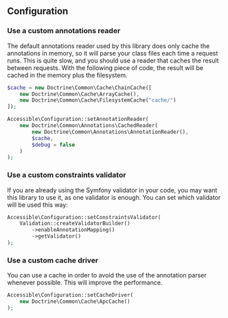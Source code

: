 ## Configuration

### Use a custom annotations reader

The default annotations reader used by this library does only cache the annotations in memory, so it will parse your class files each time a request runs. This is quite slow, and you should use a reader that caches the result between requests. With the following piece of code, the result will be cached in the memory plus the filesystem.

```php
$cache = new Doctrine\Common\Cache\ChainCache([
    new Doctrine\Common\Cache\ArrayCache(),
    new Doctrine\Common\Cache\FilesystemCache("cache/")
]);

Accessible\Configuration::setAnnotationReader(
    new Doctrine\Common\Annotations\CachedReader(
        new Doctrine\Common\Annotations\AnnotationReader(),
        $cache,
        $debug = false
    )
);
```

### Use a custom constraints validator

If you are already using the Symfony validator in your code, you may want this library to use it, as one validator is enough. You can set which validator will be used this way:

```php
Accessible\Configuration::setConstraintsValidator(
    Validation::createValidatorBuilder()
        ->enableAnnotationMapping()
        ->getValidator()
);
```

### Use a custom cache driver

You can use a cache in order to avoid the use of the annotation parser whenever possible. This will improve the performance.

```php
Accessible\Configuration::setCacheDriver(
    new Doctrine\Common\Cache\ApcCache()
);
```
